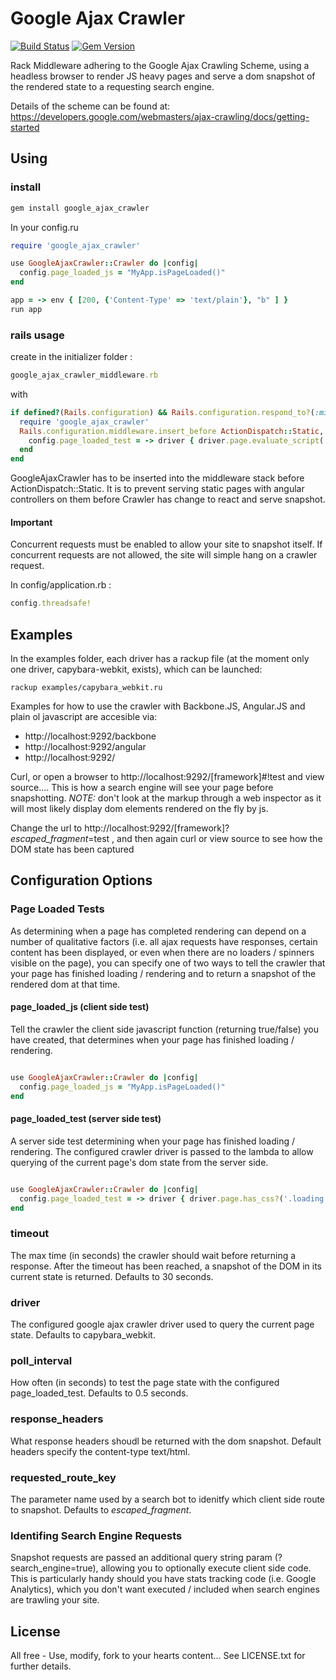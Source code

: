 # Google Ajax Crawler

[![Build Status](https://travis-ci.org/benkitzelman/google-ajax-crawler.png)](https://travis-ci.org/benkitzelman/google-ajax-crawler)
[![Gem Version](https://badge.fury.io/rb/google_ajax_crawler.png)](http://badge.fury.io/rb/google_ajax_crawler)

Rack Middleware adhering to the Google Ajax Crawling Scheme, using a headless browser to render JS heavy pages and serve a dom snapshot of the rendered state to a requesting search engine.

Details of the scheme can be found at: https://developers.google.com/webmasters/ajax-crawling/docs/getting-started

## Using

### install

``` ruby
gem install google_ajax_crawler
```

In your config.ru

``` ruby
require 'google_ajax_crawler'

use GoogleAjaxCrawler::Crawler do |config|
  config.page_loaded_js = "MyApp.isPageLoaded()"
end

app = -> env { [200, {'Content-Type' => 'text/plain'}, "b" ] }
run app

```

### rails usage

create in the initializer folder :
``` ruby
google_ajax_crawler_middleware.rb
```

with 
``` ruby
if defined?(Rails.configuration) && Rails.configuration.respond_to?(:middleware)
  require 'google_ajax_crawler'
  Rails.configuration.middleware.insert_before ActionDispatch::Static, GoogleAjaxCrawler::Crawler do |config|
    config.page_loaded_test = -> driver { driver.page.evaluate_script('document.getElementById("loading") == null') }
  end
end
```

GoogleAjaxCrawler has to be inserted into the middleware stack before ActionDispatch::Static. It is to prevent serving static pages with angular controllers on them before Crawler has change to react and serve snapshot.

#### Important

Concurrent requests must be enabled to allow your site to snapshot itself. If concurrent requests are not allowed, the site will simple hang on a crawler request.

In config/application.rb :

``` ruby
config.threadsafe!
```

## Examples

In the examples folder, each driver has a rackup file (at the moment only one driver, capybara-webkit, exists), which can be launched:

`rackup examples/capybara_webkit.ru`

Examples for how to use the crawler with Backbone.JS, Angular.JS and plain ol javascript are accesible via:
 - http://localhost:9292/backbone
 - http://localhost:9292/angular
 - http://localhost:9292/

Curl, or open a browser to http://localhost:9292/[framework]#!test and view source.... This is how a search engine will see your page before snapshotting. *NOTE:* don't look at the markup through a web inspector as it will most likely display dom elements rendered on the fly by js.

Change the url to http://localhost:9292/[framework]?_escaped_fragment_=test , and then again curl or view source to see how the DOM state has been captured

## Configuration Options

### Page Loaded Tests

As determining when a page has completed rendering can depend on a number of qualitative factors (i.e. all ajax requests have responses, certain content has been displayed, or even when there are no loaders / spinners visible on the page), you can specify one of two ways to tell the crawler that your page has finished loading / rendering and to return a snapshot of the rendered dom at that time.

#### page_loaded_js (client side test)

Tell the crawler the client side javascript function (returning true/false) you have created, that determines when your page has finished loading / rendering.

```ruby

use GoogleAjaxCrawler::Crawler do |config|
  config.page_loaded_js = "MyApp.isPageLoaded()"
end

```

#### page_loaded_test (server side test)

A server side test determining when your page has finished loading / rendering.
The configured crawler driver is passed to the lambda to allow querying of the current page's dom state from the server side.

```ruby

use GoogleAjaxCrawler::Crawler do |config|
  config.page_loaded_test = -> driver { driver.page.has_css?('.loading') == false }
end

```

### timeout

The max time (in seconds) the crawler should wait before returning a response. After the timeout has been reached,
a snapshot of the DOM in its current state is returned. Defaults to 30 seconds.

### driver

The configured google ajax crawler driver used to query the current page state. Defaults to capybara_webkit.

### poll_interval

How often (in seconds) to test the page state with the configured page_loaded_test. Defaults to 0.5 seconds.

### response_headers

What response headers shoudl be returned with the dom snapshot. Default headers specify the content-type text/html.

### requested_route_key

The parameter name used by a search bot to idenitfy which client side route to snapshot. Defaults to _escaped_fragment_.



### Identifing Search Engine Requests

Snapshot requests are passed an additional query string param (?search_engine=true), allowing you to optionally execute client side code.
This is particularly handy should you have stats tracking code (i.e. Google Analytics), which you don't want executed / included when search engines are trawling your site.

## License

All free - Use, modify, fork to your hearts content...
See LICENSE.txt for further details.

